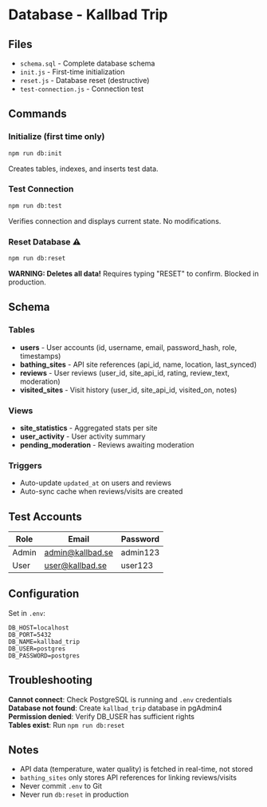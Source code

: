 # Database - Kallbad Trip

## Files

- `schema.sql` - Complete database schema
- `init.js` - First-time initialization
- `reset.js` - Database reset (destructive)
- `test-connection.js` - Connection test

## Commands

### Initialize (first time only)
```bash
npm run db:init
```
Creates tables, indexes, and inserts test data.

### Test Connection
```bash
npm run db:test
```
Verifies connection and displays current state. No modifications.

### Reset Database ⚠️
```bash
npm run db:reset
```
**WARNING: Deletes all data!** Requires typing "RESET" to confirm. Blocked in production.

## Schema

### Tables
- **users** - User accounts (id, username, email, password_hash, role, timestamps)
- **bathing_sites** - API site references (api_id, name, location, last_synced)
- **reviews** - User reviews (user_id, site_api_id, rating, review_text, moderation)
- **visited_sites** - Visit history (user_id, site_api_id, visited_on, notes)

### Views
- **site_statistics** - Aggregated stats per site
- **user_activity** - User activity summary
- **pending_moderation** - Reviews awaiting moderation

### Triggers
- Auto-update `updated_at` on users and reviews
- Auto-sync cache when reviews/visits are created

## Test Accounts

| Role  | Email             | Password |
|-------|-------------------|----------|
| Admin | admin@kallbad.se  | admin123 |
| User  | user@kallbad.se   | user123  |

## Configuration

Set in `.env`:
```env
DB_HOST=localhost
DB_PORT=5432
DB_NAME=kallbad_trip
DB_USER=postgres
DB_PASSWORD=postgres
```

## Troubleshooting

**Cannot connect**: Check PostgreSQL is running and `.env` credentials  
**Database not found**: Create `kallbad_trip` database in pgAdmin4  
**Permission denied**: Verify DB_USER has sufficient rights  
**Tables exist**: Run `npm run db:reset`

## Notes

- API data (temperature, water quality) is fetched in real-time, not stored
- `bathing_sites` only stores API references for linking reviews/visits
- Never commit `.env` to Git
- Never run `db:reset` in production
